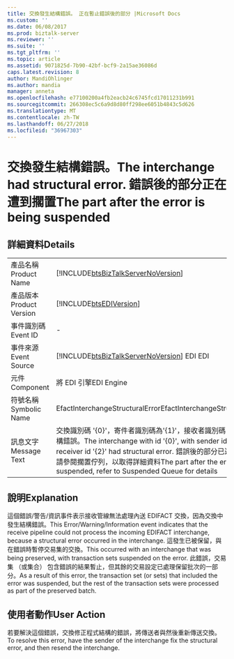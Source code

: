 ```yaml
---
title: 交換發生結構錯誤。 正在暫止錯誤後的部分 |Microsoft Docs
ms.custom: ''
ms.date: 06/08/2017
ms.prod: biztalk-server
ms.reviewer: ''
ms.suite: ''
ms.tgt_pltfrm: ''
ms.topic: article
ms.assetid: 9071825d-7b90-42bf-bcf9-2a15ae36086d
caps.latest.revision: 8
author: MandiOhlinger
ms.author: mandia
manager: anneta
ms.openlocfilehash: e77100200a4fb2eacb24c6745fcd17011231b991
ms.sourcegitcommit: 266308ec5c6a9d8d80ff298ee6051b4843c5d626
ms.translationtype: MT
ms.contentlocale: zh-TW
ms.lasthandoff: 06/27/2018
ms.locfileid: "36967303"
---
```

# <a name="the-interchange-had-structural-error-the-part-after-the-error-is-being-suspended"></a><span data-ttu-id="e1e60-103">交換發生結構錯誤。</span><span class="sxs-lookup"><span data-stu-id="e1e60-103">The interchange had structural error.</span></span> <span data-ttu-id="e1e60-104">錯誤後的部分正在遭到擱置</span><span class="sxs-lookup"><span data-stu-id="e1e60-104">The part after the error is being suspended</span></span>
## <a name="details"></a><span data-ttu-id="e1e60-105">詳細資料</span><span class="sxs-lookup"><span data-stu-id="e1e60-105">Details</span></span>  
  
|                 |                                                                                                                                                                                |
|-----------------|--------------------------------------------------------------------------------------------------------------------------------------------------------------------------------|
|  <span data-ttu-id="e1e60-106">產品名稱</span><span class="sxs-lookup"><span data-stu-id="e1e60-106">Product Name</span></span>   |                                               [!INCLUDE[btsBizTalkServerNoVersion](../includes/btsbiztalkservernoversion-md.md)]                                               |
| <span data-ttu-id="e1e60-107">產品版本</span><span class="sxs-lookup"><span data-stu-id="e1e60-107">Product Version</span></span> |                                                           [!INCLUDE[btsEDIVersion](../includes/btsediversion-md.md)]                                                           |
|    <span data-ttu-id="e1e60-108">事件識別碼</span><span class="sxs-lookup"><span data-stu-id="e1e60-108">Event ID</span></span>     |                                                                                       -                                                                                        |
|  <span data-ttu-id="e1e60-109">事件來源</span><span class="sxs-lookup"><span data-stu-id="e1e60-109">Event Source</span></span>   |                                             [!INCLUDE[btsBizTalkServerNoVersion](../includes/btsbiztalkservernoversion-md.md)]<span data-ttu-id="e1e60-110"> EDI</span><span class="sxs-lookup"><span data-stu-id="e1e60-110"> EDI</span></span>                                             |
|    <span data-ttu-id="e1e60-111">元件</span><span class="sxs-lookup"><span data-stu-id="e1e60-111">Component</span></span>    |                                                                                   <span data-ttu-id="e1e60-112">將 EDI 引擎</span><span class="sxs-lookup"><span data-stu-id="e1e60-112">EDI Engine</span></span>                                                                                   |
|  <span data-ttu-id="e1e60-113">符號名稱</span><span class="sxs-lookup"><span data-stu-id="e1e60-113">Symbolic Name</span></span>  |                                                                        <span data-ttu-id="e1e60-114">EfactInterchangeStructuralError</span><span class="sxs-lookup"><span data-stu-id="e1e60-114">EfactInterchangeStructuralError</span></span>                                                                         |
|  <span data-ttu-id="e1e60-115">訊息文字</span><span class="sxs-lookup"><span data-stu-id="e1e60-115">Message Text</span></span>   | <span data-ttu-id="e1e60-116">交換識別碼 '{0}'，寄件者識別碼為'{1}'，接收者識別碼 '{2}' 發生結構錯誤。</span><span class="sxs-lookup"><span data-stu-id="e1e60-116">The interchange with id '{0}', with sender id '{1}', receiver id '{2}' had structural error.</span></span> <span data-ttu-id="e1e60-117">錯誤後的部分已遭到擱置，請參閱擱置佇列，以取得詳細資料</span><span class="sxs-lookup"><span data-stu-id="e1e60-117">The part after the error is being suspended, refer to Suspended Queue for details</span></span> |
  
## <a name="explanation"></a><span data-ttu-id="e1e60-118">說明</span><span class="sxs-lookup"><span data-stu-id="e1e60-118">Explanation</span></span>  
 <span data-ttu-id="e1e60-119">這個錯誤/警告/資訊事件表示接收管線無法處理內送 EDIFACT 交換，因為交換中發生結構錯誤。</span><span class="sxs-lookup"><span data-stu-id="e1e60-119">This Error/Warning/Information event indicates that the receive pipeline could not process the incoming EDIFACT interchange, because a structural error occurred in the interchange.</span></span> <span data-ttu-id="e1e60-120">這發生已被保留，與在錯誤時暫停交易集的交換。</span><span class="sxs-lookup"><span data-stu-id="e1e60-120">This occurred with an interchange that was being preserved, with transaction sets suspended on the error.</span></span> <span data-ttu-id="e1e60-121">此錯誤，交易集 （或集合） 包含錯誤的結果暫止，但其餘的交易設定已處理保留批次的一部分。</span><span class="sxs-lookup"><span data-stu-id="e1e60-121">As a result of this error, the transaction set (or sets) that included the error was suspended, but the rest of the transaction sets were processed as part of the preserved batch.</span></span>  
  
## <a name="user-action"></a><span data-ttu-id="e1e60-122">使用者動作</span><span class="sxs-lookup"><span data-stu-id="e1e60-122">User Action</span></span>  
 <span data-ttu-id="e1e60-123">若要解決這個錯誤，交換修正程式結構的錯誤，將傳送者與然後重新傳送交換。</span><span class="sxs-lookup"><span data-stu-id="e1e60-123">To resolve this error, have the sender of the interchange fix the structural error, and then resend the interchange.</span></span>